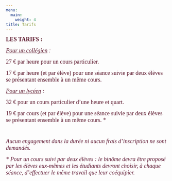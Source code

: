 ```yaml
---
menu:
  main:
    weight: 4
title: Tarifs
---				
```

<p>
    <strong>
        <span style="color: #5a152a; font-family: georgia, palatino; font-size: large;">LES TARIFS&nbsp;:</span>
    </strong>
</p>
<p>
    <span style="color: #5a152a; font-family: georgia, palatino; font-size: large;">
        <em><span style="text-decoration: underline;">Pour un collégien</span> :</em>
    </span>
</p>
<p>
    <span style="color: #5a152a; font-family: georgia, palatino; font-size: large;">27 € par heure pour un cours particulier.</span>
</p>
<p>
    <span style="color: #5a152a; font-family: georgia, palatino; font-size: large;">17 € par heure (et par élève) pour une séance suivie par deux élèves se présentant ensemble à un même cours.</span>
</p>
<p>
    <span style="color: #5a152a; font-family: georgia, palatino; font-size: large;">
        <em><span style="text-decoration: underline;">Pour un lycéen</span> :</em>
    </span>
</p>
<p>
    <span style="color: #5a152a; font-family: georgia, palatino; font-size: large;">32 € pour un cours particulier d’une heure et quart.</span>
</p>
<p>
    <span style="color: #5a152a; font-family: georgia, palatino; font-size: large;">19 € par cours (et par élève) pour une séance suivie par deux élèves se présentant ensemble à un même cours. *</span>
</p>
<p>&nbsp;</p>
<p>
    <span style="font-size: large; font-family: georgia, palatino; color: #601a34;"><em>Aucun engagement dans la durée ni aucun frais d’inscription ne sont demandés. </em></span>
</p>
<p>
    <em><span style="font-size: large; font-family: georgia, palatino; color: #601a34;">* Pour un cours suivi par deux élèves : le binôme devra être proposé par les élèves eux-mêmes et les étudiants devront choisir, à chaque séance, d’effectuer le même travail que leur coéquipier.</span></em>
</p>